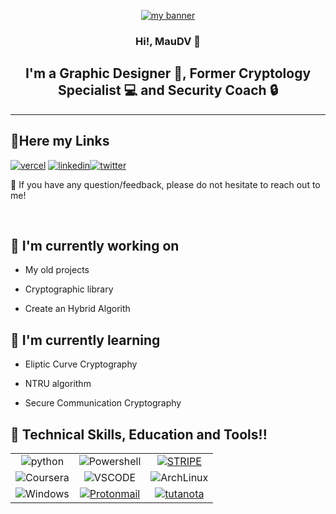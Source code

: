 <tab>

<p align="center">
<a href="https://maudv19.vercel.app" target="_blank" rel="noreferrer"><img src="https://i.postimg.cc/jdv9d2mm/Twitter-banner.png" alt="my banner"></a>
</p>

<h3 align="center">
Hi!, MauDV 👋
</h3>

<h2 align="center">
I'm a Graphic Designer 🎨, Former Cryptology Specialist 💻 and  Security Coach 🔒
</h2>

---
<tab>

<h4 align="center"> 

## 🔗Here my Links

</h4>

[![vercel](https://img.shields.io/badge/MY_WEBSITE-000000?style=for-the-badge&logo=vercel&logoColor=white)](https://maudv19.vercel.app) [![linkedin](https://img.shields.io/badge/linkedin-000000?style=for-the-badge&logo=linkedin&logoColor=white)](https://www.linkedin.com/in/maudv19/)[![twitter](https://img.shields.io/badge/twitter-000000?style=for-the-badge&logo=twitter&logoColor=white)](https://twitter.com/MauDV_19)

💬 If you have any question/feedback, please do not hesitate to reach out to me!

\
<tab>
## 🔭 I'm currently working on

- My old projects

- Cryptographic library

- Create an Hybrid Algorith

## 🌱 I'm currently learning

- Eliptic Curve Cryptography

- NTRU algorithm

- Secure Communication Cryptography

## 💼 Technical Skills, Education and Tools!!


|                      |  |                            |
| :-------------------------------------------------------------: | :-------------------------------------------------------------: | :-----------------------------------------: |
|                       ![python](https://img.shields.io/badge/Python-000000?style=for-the-badge&logo=python&logoColor=yellow)                       |                        ![Powershell](https://img.shields.io/badge/Powershell-000000?style=for-the-badge&logo=powershell&logoColor=282828)                      |           [![STRIPE](https://img.shields.io/badge/Stripe-000000?style=for-the-badge&logo=Stripe&logoColor=9575cd)](https://stripe.com)          |
|                        ![Coursera](https://img.shields.io/badge/Coursera-000000?style=for-the-badge&logo=Coursera&logoColor=blue)                       |                       ![VSCODE](https://img.shields.io/badge/Visual_Studio_Code-000000?style=for-the-badge&logo=visual%20studio%20code&logoColor=blue)                       |            ![ArchLinux](https://img.shields.io/badge/Arch_Linux-000000?style=for-the-badge&logo=arch-linux&logoColor=white)            |
|                        ![Windows](https://img.shields.io/badge/Windows-000000?style=for-the-badge&logo=windows&logoColor=white)                       |                   [![Protonmail](https://img.shields.io/badge/ProtonMail-000000?style=for-the-badge&logo=protonmail&logoColor=607d8b)](mailto:czehrt@pm.me)                   |      [![tutanota](https://img.shields.io/badge/Tutanota-000000?style=for-the-badge&logo=Tutanota&logoColor=840010)](mailto:czehrt@tuta.io)     |


<!--     in case of 

\
![python](https://img.shields.io/badge/Python-000000?style=for-the-badge&logo=python&logoColor=yellow) 

![Powershell](https://img.shields.io/badge/Powershell-000000?style=for-the-badge&logo=powershell&logoColor=282828)

[![STRIPE](https://img.shields.io/badge/Stripe-000000?style=for-the-badge&logo=Stripe&logoColor=9575cd)](https://stripe.com) 

![Coursera](https://img.shields.io/badge/Coursera-000000?style=for-the-badge&logo=Coursera&logoColor=blue)

![VSCODE](https://img.shields.io/badge/Visual_Studio_Code-000000?style=for-the-badge&logo=visual%20studio%20code&logoColor=blue)

![ArchLinux](https://img.shields.io/badge/Arch_Linux-000000?style=for-the-badge&logo=arch-linux&logoColor=white)

![Windows](https://img.shields.io/badge/Windows-000000?style=for-the-badge&logo=windows&logoColor=white)

[![Protonmail](https://img.shields.io/badge/ProtonMail-000000?style=for-the-badge&logo=protonmail&logoColor=607d8b)](mailto:czehrt@pm.me)

[![tutanota](https://img.shields.io/badge/Tutanota-000000?style=for-the-badge&logo=Tutanota&logoColor=840010)](mailto:czehrt@tuta.io)

-->
